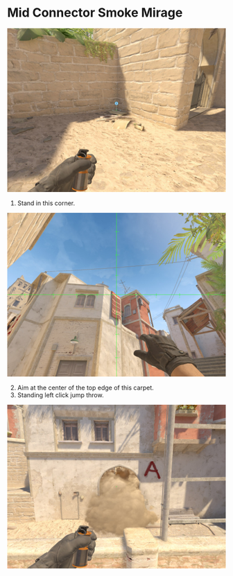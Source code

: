 # Mid Connector Smoke Mirage

![Spot](./pos.jpg)

1. Stand in this corner.

![Aim](./aim.jpg)

2. Aim at the center of the top edge of this carpet.
3. Standing left click jump throw.

![Result](./res.jpg)